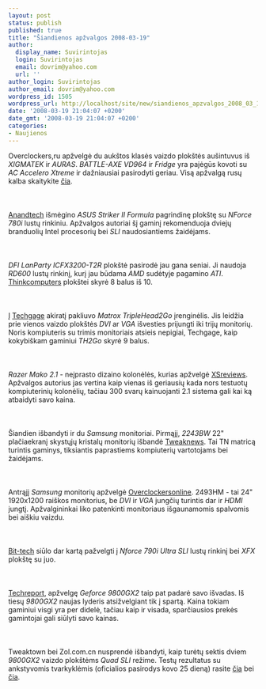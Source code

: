 ```yaml
---
layout: post
status: publish
published: true
title: "Šiandienos apžvalgos 2008-03-19"
author:
  display_name: Suvirintojas
  login: Suvirintojas
  email: dovrim@yahoo.com
  url: ''
author_login: Suvirintojas
author_email: dovrim@yahoo.com
wordpress_id: 1505
wordpress_url: http://localhost/site/new/siandienos_apzvalgos_2008_03_19/
date: '2008-03-19 21:04:07 +0200'
date_gmt: '2008-03-19 21:04:07 +0200'
categories:
- Naujienos
---
```

<p>Overclockers,ru apžvelgė du aukštos klasės vaizdo plokštės aušintuvus iš <i>XIGMATEK</i> ir <i>AURAS</i>. <i>BATTLE-AXE VD964</i> ir <i>Fridge</i> yra pajėgūs kovoti su <i>AC Accelero Xtreme</i> ir dažniausiai pasirodyti geriau. Visą apžvalgą rusų kalba skaitykite <a class="ns" href="http://www.overclockers.ru/lab/28608.shtml">čia</a>.<br />
<br><br />
<br><a class="ns" href="http://www.anandtech.com/mb/showdoc.aspx?i=3267">Anandtech</a> išmėgino <i>ASUS Striker II Formula</i> pagrindinę plokštę su <i>NForce 780i</i> lustų rinkiniu. Apžvalgos autoriai šį gaminį rekomenduoja dviejų branduolių Intel procesorių bei <i>SLI</i> naudosiantiems žaidėjams.<br />
<br><br />
<br><i>DFI LanParty ICFX3200-T2R</i> plokštė pasirodė jau gana seniai. Ji naudoja <i>RD600</i> lustų rinkinį, kurį jau būdama <i>AMD</i> sudėtyje pagamino <i>ATI</i>. <a class="ns" href="http://www.thinkcomputers.org/index.php?x=reviews&amp;id=732">Thinkcomputers</a> plokštei skyrė 8 balus iš 10.<br />
<br><br />
<br>Į <a class="ns" href="http://techgage.com/article/matrox_triplehead2go_digital_edition/">Techgage</a> akiratį pakliuvo <i>Matrox TripleHead2Go</i> įrenginėlis. Jis leidžia prie vienos vaizdo plokštės <i>DVI</i> ar <i>VGA</i> išvesties prijungti iki trijų monitorių. Noris kompiuteris su trimis monitoriais atsieis nepigiai, Techgage, kaip kokybiškam gaminiui <i>TH2Go</i> skyrė 9 balus.<br />
<br><br />
<br><i>Razer Mako 2.1</i> - neįprasto dizaino kolonėlės, kurias apžvelgė <a class="ns" href="http://www.xsreviews.co.uk/reviews/other-products/razer-mako-21/">XSreviews</a>. Apžvalgos autorius jas vertina kaip vienas iš geriausių kada nors testuotų kompiuterinių kolonėlių, tačiau 300 svarų kainuojanti 2.1 sistema gali kai ką atbaidyti savo kaina.<br />
<br><br />
<br>Šiandien išbandyti ir du <i>Samsung</i> monitoriai. Pirmąjį, <i>2243BW</i> 22&quot; plačiaekranį skystųjų kristalų monitorių išbandė <a class="ns" href="http://www.tweaknews.net/reviews/samsung_2243bw_lcd_monitor_review/">Tweaknews</a>. Tai TN matricą turintis gaminys, tiksiantis paprastiems kompiuterių vartotojams bei žaidėjams.<br />
<br><br />
<br>Antrąjį <i>Samsung</i> monitorių apžvelgė <a class="ns" href="http://www.overclockersonline.net/?page=articles&amp;num=1631">Overclockersonline</a>. 2493HM - tai 24&quot; 1920x1200 raiškos monitorius, be <i>DVI</i> ir <i>VGA</i> jungčių turintis dar ir <i>HDMI</i> jungtį. Apžvalgininkai liko patenkinti monitoriaus išgaunamomis spalvomis bei aiškiu vaizdu.<br />
<br><br />
<br><a class="ns" href="http://www.bit-tech.net/hardware/2008/03/19/first_look_nvidia_nforce_790i_ultra_sli/1">Bit-tech</a> siūlo dar kartą pažvelgti į <i>Nforce 790i Ultra SLI</i> lustų rinkinį bei <i>XFX</i> plokštę su juo.<br />
<br><br />
<br><a class="ns" href="http://www.techreport.com/articles.x/14355">Techreport</a>, apžvelgę <i>Geforce 9800GX2</i> taip pat padarė savo išvadas. Iš tiesų <i>9800GX2</i> naujas lyderis atsižvelgiant tik į spartą. Kaina tokiam gaminiui visgi yra per didelė, tačiau kaip ir visada, sparčiausios prekės gamintojai gali siūlyti savo kainas.<br />
<br><br />
<br>Tweaktown bei Zol.com.cn nusprendė išbandyti, kaip turėtų sektis dviem <i>9800GX2</i> vaizdo plokštėms <i>Quad SLI</i> režime. Testų rezultatus su ankstyvomis tvarkyklėmis (oficialios pasirodys kovo 25 dieną) rasite <a class="ns" href="http://www.tweaktown.com/articles/1347/1/page_1_introduction/index.html">čia</a> bei <a class="ns" href="http://www.google.com/translate?u=http%3A%2F%2Fvga.zol.com.cn%2F85%2F850866.html&amp;langpair=zh%7Cen&amp;hl=en&amp;ie=UTF8">čia</a>.</p>
